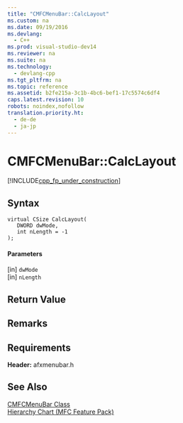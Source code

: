 ```yaml
---
title: "CMFCMenuBar::CalcLayout"
ms.custom: na
ms.date: 09/19/2016
ms.devlang: 
  - C++
ms.prod: visual-studio-dev14
ms.reviewer: na
ms.suite: na
ms.technology: 
  - devlang-cpp
ms.tgt_pltfrm: na
ms.topic: reference
ms.assetid: b2fe215a-3c1b-4bc6-bef1-17c5574c6df4
caps.latest.revision: 10
robots: noindex,nofollow
translation.priority.ht: 
  - de-de
  - ja-jp
---
```

# CMFCMenuBar::CalcLayout
[!INCLUDE[cpp_fp_under_construction](../vs140/includes/cpp_fp_under_construction_md.md)]  
  
## Syntax  
  
```  
virtual CSize CalcLayout(  
   DWORD dwMode,  
   int nLength = -1  
);  
```  
  
#### Parameters  
 [in] `dwMode`  
  [in] `nLength`  
  
## Return Value  
  
## Remarks  
  
## Requirements  
 **Header:** afxmenubar.h  
  
## See Also  
 [CMFCMenuBar Class](../vs140/CMFCMenuBar-Class.md)   
 [Hierarchy Chart (MFC Feature Pack)](../vs140/Hierarchy-Chart.md)